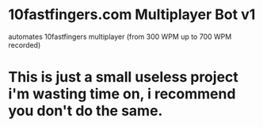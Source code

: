 # 10fastfingers.com Multiplayer Bot v1
automates 10fastfingers multiplayer (from 300 WPM up to 700 WPM recorded)

# This is just a small useless project i'm wasting time on, i recommend you don't do the same.
